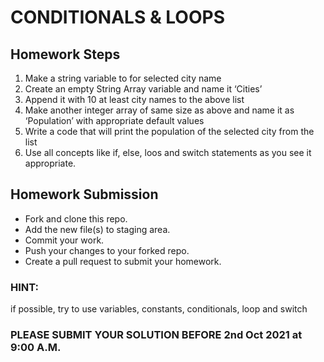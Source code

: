
**CONDITIONALS & LOOPS**
========================

## Homework Steps

1. Make a string variable to for selected city name  
2. Create an empty String Array variable and name it ‘Cities’  
3. Append it with 10 at least city names to the above list  
4. Make another integer array of same size as above and name it as ‘Population’ with appropriate default values  
5. Write a code that will print the population of the selected city from the list  
6. Use all concepts like if, else, loos and switch statements as you see it appropriate.

## Homework Submission
  * Fork and clone this repo.
  * Add the new file(s) to staging area.
  * Commit your work.
  * Push your changes to your forked repo.
  * Create a pull request to submit your homework.

### HINT: 

if possible, try to use variables, constants, conditionals, loop and switch 

### PLEASE SUBMIT YOUR SOLUTION BEFORE 2nd Oct 2021 at 9:00 A.M.


